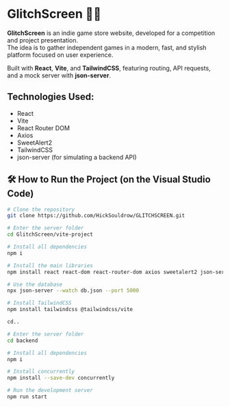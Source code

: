 # GlitchScreen 👨‍💻

**GlitchScreen** is an indie game store website, developed for a competition and project presentation.  
The idea is to gather independent games in a modern, fast, and stylish platform focused on user experience.

Built with **React**, **Vite**, and **TailwindCSS**, featuring routing, API requests, and a mock server with **json-server**.

## Technologies Used:

- React
- Vite
- React Router DOM
- Axios
- SweetAlert2
- TailwindCSS
- json-server (for simulating a backend API)

## 🛠️ How to Run the Project (on the Visual Studio Code)

```bash
# Clone the repository
git clone https://github.com/HickSouldrow/GLITCHSCREEN.git

# Enter the server folder
cd GlitchScreen/vite-project

# Install all dependencies
npm i

# Install the main libraries
npm install react react-dom react-router-dom axios sweetalert2 json-server

# Use the database
npx json-server --watch db.json --port 5000

# Install TailwindCSS
npm install tailwindcss @tailwindcss/vite

cd..

# Enter the server folder
cd backend

# Install all dependencies
npm i

# Install concurrently
npm install --save-dev concurrently

# Run the development server
npm run start
